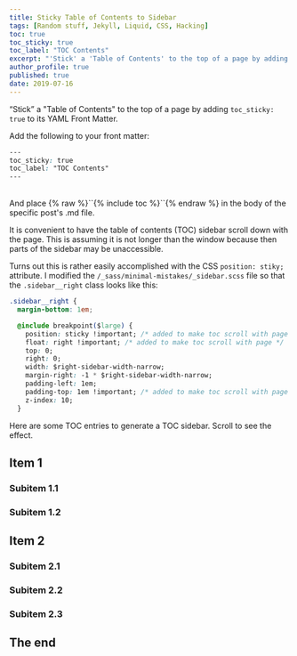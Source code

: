 ```yaml
---
title: Sticky Table of Contents to Sidebar
tags: [Random stuff, Jekyll, Liquid, CSS, Hacking]
toc: true
toc_sticky: true
toc_label: "TOC Contents"
excerpt: "'Stick' a 'Table of Contents' to the top of a page by adding ``toc_sticky: true`` to its YAML Front Matter..."
author_profile: true
published: true
date: 2019-07-16
---
```


<!-- 
{% include toc %}
-->

“Stick” a "Table of Contents" to the top of a page by adding ``toc_sticky: true`` to its YAML Front Matter.

Add the following to your front matter: 
```css
---
toc_sticky: true
toc_label: "TOC Contents"
---
```

<br>
And place {% raw  %}``{% include toc %}``{% endraw %} in the body of the specific post's .md file.



It is convenient to have the table of contents (TOC) sidebar scroll down with the page. This is assuming it is not longer than the window because then parts of the sidebar may be unaccessible.

Turns out this is rather easily accomplished with the CSS ``position: stiky;`` attribute. I modified the ``/_sass/minimal-mistakes/_sidebar.scss`` file so that the ``.sidebar__right`` class looks like this:


```css
.sidebar__right {
  margin-bottom: 1em;

  @include breakpoint($large) {
    position: sticky !important; /* added to make toc scroll with page */
    float: right !important; /* added to make toc scroll with page */
    top: 0;
    right: 0;
    width: $right-sidebar-width-narrow;
    margin-right: -1 * $right-sidebar-width-narrow;
    padding-left: 1em;
    padding-top: 1em !important; /* added to make toc scroll with page */
    z-index: 10;
  }
```

Here are some TOC entries to generate a TOC sidebar. Scroll to see the effect.

## Item 1

### Subitem 1.1

### Subitem 1.2

## Item 2

### Subitem 2.1

### Subitem 2.2

### Subitem 2.3

## The end
